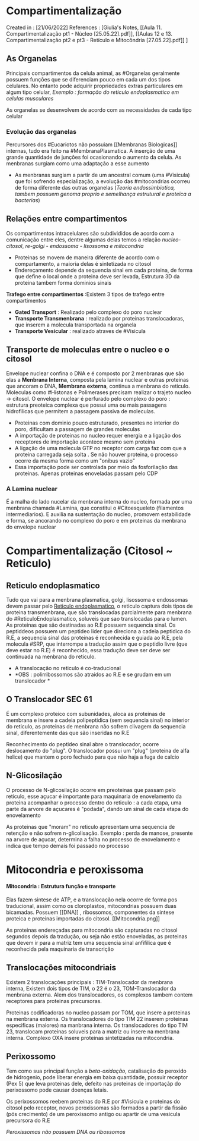 # Compartimentalização
Created in : [21/06/2022]
References : [Giulia's Notes, [[Aula 11. Compartimentalização pt1 - Núcleo [25.05.22].pdf]],  [[Aulas 12 e 13. Compartimentalização pt2 e pt3 - Retículo e Mitocôndria [27.05.22].pdf]] ]

## As Organelas
Principais compartimentos da celula animal, as #Organelas geralmente possuem funções que se diferenciam pouco em cada um dos tipos celulares. No entanto pode adquirir propriedades extras particulares em algum tipo celular, *Exemplo : formação do reticulo endoplasmatico  em celulas musculares*

As organelas se desenvolvem de acordo com as necessidades de cada tipo celular 

### Evolução das organelas
Percursores dos #Eucariotos não possuiam [[Membranas Biologicas]] internas, tudo era feito na #MembranaPlasmatica. A inserção de uma grande quantidade de junções foi ocasionando o aumento da celula. As menbranas surgiam como uma adaptação a esse aumento

- As menbranas surgiam a partir de um ancestral comum (uma #Visicula) que foi sofrendo especialização, a evolução das #mitocondrias ocorreu de forma diferente das outras organelas (*Teoria endossimbiotica, tambem possuem genoma proprio e semelhança estrutural e proteica a bacterias*) 

## Relações entre compartimentos
Os compartimentos intracelulares são subdivididos de acordo com a comunicação entre eles, dentre algumas delas temos a relação *nucleo-citosol*, *re-golgi -  endossoma - lisossoma e mitocondria*

- Proteinas se movem de maneira diferente de acordo com o compartamento, a maioria delas é sintetizada no citosol
- Endereçamento depende da sequencia sinal em cada proteina, de forma que define o local onde a proteina deve ser levada, Estrutura 3D da proteina tambem forma dominios sinais 

**Trafego entre compartimentos** :Existem 3 tipos de trafego entre compartimentos 
- **Gated Transport** : Realizado pelo complexo do poro nuclear 
- **Transporte Transmenbrana** : realizado por proteinas translocadoras, que inserem a molecula transportada na organela 
- **Transporte Vesicular** : realizado atraves de #Visicula 

## Transporte de moleculas entre o nucleo e o citosol 
Envelope nuclear confina o DNA e é composto por 2 menbranas que são elas a **Menbrana Interna**, composta pela lamina nuclear e outras proteinas que ancoram o DNA, **Membrana externa**, continua a menbrana do reticulo. Moleculas como #Histonas e Polimerases precisam realizar o trajeto nucleo -> citosol. O envelope nuclear é perfurado pelo complexo do poro : estrutura preoteica complexa que possui uma ou mais passagens hidrofilicas que permitem a passagem passiva de moleculas.

- Proteinas com dominio pouco estruturado, presentes no interior do poro, dificultam a passagem de grandes moleculas 
- A importação de proteinas no nucleo requer energia e a ligação dos receptores de importação acontece mesmo sem proteina
- A ligação de uma molecula GTP no receptor com carga faz com que a proteina carregada seja solta . Se não houver proteina, o processo ocorre da mesma forma como um "onibus vazio"
- Essa importação pode ser controlada por meio da fosforilação das proteinas. Apenas proteinas enoveladas passam pelo CDP

### A Lamina nuclear
É a malha do lado nucelar da menbrana interna do nucleo, formada por uma menbrana chamada #Lamina, que constitui o #Citoesqueleto (filamentos intermediarios). E auxilia na sustentação do nucleo, promovem estabilidade e forma, se ancorando no complexo do poro e em proteinas da menbrana do envelope nuclear 

# Compartimentalização (Citosol ~ Reticulo)
## Reticulo endoplasmatico
Tudo que vai para a menbrana plasmatica, golgi, lisossoma e endossomas devem passar pelo [Reticulo endoplasmatico](https://pt.wikipedia.org/wiki/Ret%C3%ADculo_endoplasm%C3%A1tico), o reticulo captura dois tipos de proteina transmenbrana, que são translocadas parcialmente para menbrana do #ReticuloEndoplasmatico, soluveis que sao translocadas para o lumen. As proteinas que são destinadas ao R.E possuem sequencia sinal. Os peptiddeos possuem um peptideo lider que direciona a cadeia peptidica do R.E, a sequencia sinal das proteinas é reconhecida e guiada ao R.E, pela molecula #SRP, que interrompe a tradução assim que o peptidio livre (que deve estar no R.E) é reconhecido, essa tradução deve ser deve ser continuada na menbrana do reticulo.

- A translocação no reticulo é co-traducional 
- *OBS :  polirribossomos são atraidos ao R.E e se grudam em um translocador *

## O Translocador SEC 61 
É um complexo proteico com subunidades, aloca as proteinas de membrana e insere a cadeia polipeptidica (sem sequencia sinal) no interior do reticulo, as proteinas de menbrana não sofrem clivagem da sequencia sinal, diferentemente das que são inseridas no R.E

Reconhecimento do peptideo sinal abre o translocador, ocorre deslocamento do "plug". O translocador possui um "plug" (proteina de alfa helice) que mantem o poro fechado para que não haja a fuga de calcio

## N-Glicosilação
O processo de N-glicosilação ocorre em preoteinas que passam pelo reticulo, esse açucar é importante para maquinaria de enovelamento da proteina acompanhar o processo dentro do reticulo : a cada etapa, uma parte da arvore de açucares é "podada", dando um sinal de cada etapa do enovelamento 

As proteinas que "moram" no reticulo apresentam uma sequencia de retenção e não sofrem n-glicolisação. Exemplo : perda de manose, presente na arvore de açucar, determina a falha no processo de enovelamento e indica que tempo demais foi passado no processo

# Mitocondria e peroxissoma
#### Mitocondria : Estrutura função e transporte
Elas fazem sintese de ATP, e a translocação nela ocorre de forma pos traducional, assim como os cloroplastos, mitocondrias possuem duas bicamadas. Possuem [[DNA]] , ribossomos, componentes da sintese proteica e proteinas importadas do citosol.
[[Mitocondria.png]]

As proteinas endereçadas para mitocondria são capturadas no citosol segundos depois da tradução, ou seja não estão enoveladas, as proteinas que devem ir para a matriz tem uma sequencia sinal anfifilica que é reconhecida pela maquinaria de transcrição 

## Translocações mitocondriais
Existem 2 translocações principais :  TIM-Translocador da menbrana interna, Existem dois tipos de TIM, o 22 é o 23, TOM-Translocador da menbrana externa. Alem dos translocadores, os complexos tambem contem receptores para proteinas precursoras.

Proteinas codificadoras no nucleo passam por TOM, que insere a proteinas na menbrana externa. Os translocadores do tipo TIM 22 inserem proteinas especificas (maiores) na manbrana interna. Os translocadores do tipo TIM 23, translocam proteinas soluveis para a matriz ou insere na menbrana interna. Complexo OXA insere proteinas sintetizadas na mitocondria.

## Perixossomo
Tem como sua principal função a *beta-oxidação*, catalisação do peroxido de hidrogenio, pode liberar energia em baixa quantidade, possuir receptor (Pex 5) que leva proteinas dele, defeito nas proteinas de importaçãp do perixossomo pode causar doenças letais.

Os perixossomos reebem proteinas do R.E por #Visicula e proteinas do citosol pelo receptor, novos peroxissomas são formados a partir da fissão (pós crecimento) de um peroxissomo antigo ou apartir de uma vesicula precursora do R.E

*Peroxissomas não possuem DNA ou ribossomos*